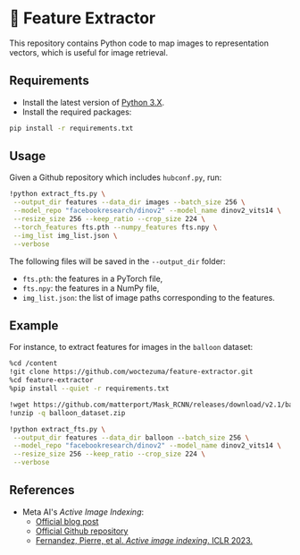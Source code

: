 # :pushpin: Feature Extractor

This repository contains Python code to map images to representation vectors, which is useful for image retrieval.

## Requirements

-   Install the latest version of [Python 3.X][python-download-url].
-   Install the required packages:

```bash
pip install -r requirements.txt
```

## Usage

Given a Github repository which includes `hubconf.py`, run:
```bash
!python extract_fts.py \
 --output_dir features --data_dir images --batch_size 256 \
 --model_repo "facebookresearch/dinov2" --model_name dinov2_vits14 \
 --resize_size 256 --keep_ratio --crop_size 224 \
 --torch_features fts.pth --numpy_features fts.npy \
 --img_list img_list.json \
 --verbose
```
The following files will be saved in the `--output_dir` folder: 
- `fts.pth`: the features in a PyTorch file,
- `fts.npy`: the features in a NumPy file, 
- `img_list.json`: the list of image paths corresponding to the features.

## Example

For instance, to extract features for images in the `balloon` dataset:

```bash
%cd /content
!git clone https://github.com/woctezuma/feature-extractor.git
%cd feature-extractor
%pip install --quiet -r requirements.txt

!wget https://github.com/matterport/Mask_RCNN/releases/download/v2.1/balloon_dataset.zip
!unzip -q balloon_dataset.zip

!python extract_fts.py \
 --output_dir features --data_dir balloon --batch_size 256 \
 --model_repo "facebookresearch/dinov2" --model_name dinov2_vits14 \
 --resize_size 256 --keep_ratio --crop_size 224 \
 --verbose
```

## References

-   Meta AI's *Active Image Indexing*:
    - [Official blog post][active-image-indexing-blog]
    - [Official Github repository][active-image-indexing-github]
    - [Fernandez, Pierre, et al. *Active image indexing*. ICLR 2023.][active-image-indexing-arxiv] 

<!-- Definitions -->

[python-download-url]: <https://www.python.org/downloads/>
[active-image-indexing-blog]: <https://pierrefdz.github.io/publications/activeindexing/>
[active-image-indexing-github]: <https://github.com/facebookresearch/active_indexing>
[active-image-indexing-arxiv]: <https://arxiv.org/abs/2210.10620>
[colab-badge]: <https://colab.research.google.com/assets/colab-badge.svg>
